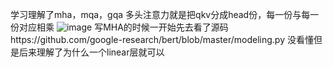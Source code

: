 学习理解了mha，mqa，gqa
多头注意力就是把qkv分成head份，每一份与每一份对应相乘
![image](https://github.com/chalengr/dianai-2023/assets/92655725/a8d8f7c6-0f3c-4a25-b501-69b33cbcc3ef)
写MHA的时候一开始先去看了源码https://github.com/google-research/bert/blob/master/modeling.py
没看懂但是后来理解了为什么一个linear层就可以
